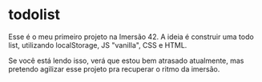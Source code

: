 # todolist

Esse é o meu primeiro projeto na Imersão 42. A ideia é construir uma todo list, utilizando localStorage, JS "vanilla", CSS e HTML.

Se você está lendo isso, verá que estou bem atrasado atualmente, mas pretendo agilizar esse projeto pra recuperar o ritmo da imersão.
